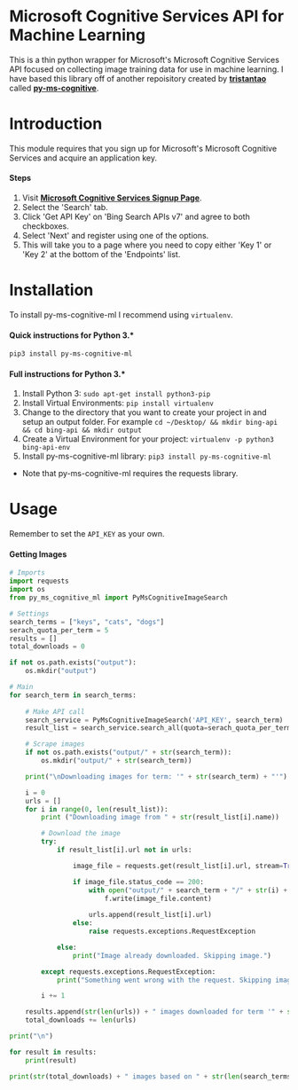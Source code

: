 # Microsoft Cognitive Services API for Machine Learning
This is a thin python wrapper for Microsoft's Microsoft Cognitive Services API focused on collecting image training data for use in machine learning. I have based this library off of another repoisitory created by __[tristantao](https://github.com/tristantao)__ called __[py-ms-cognitive](https://github.com/tristantao/py-ms-cognitive)__.

Introduction
=====
This module requires that you sign up for Microsoft's Microsoft Cognitive Services and acquire an application key.

#### Steps

1. Visit __[Microsoft Cognitive Services Signup Page](https://azure.microsoft.com/en-us/try/cognitive-services/)__.
2. Select the 'Search' tab.
3. Click 'Get API Key' on 'Bing Search APIs v7' and agree to both checkboxes.
4. Select 'Next' and register using one of the options.
5. This will take you to a page where you need to copy either 'Key 1' or 'Key 2' at the bottom of the 'Endpoints' list.

Installation
=====
To install py-ms-cognitive-ml I recommend using `virtualenv`.

#### Quick instructions for Python 3.*

```sh
pip3 install py-ms-cognitive-ml
```

#### Full instructions for Python 3.*

1. Install Python 3: `sudo apt-get install python3-pip`
2. Install Virtual Environments: `pip install virtualenv`
3. Change to the directory that you want to create your project in and setup an output folder. For example `cd ~/Desktop/ && mkdir bing-api && cd bing-api && mkdir output`
4. Create a Virtual Environment for your project: `virtualenv -p python3 bing-api-env`
5. Install py-ms-cognitive-ml library: `pip3 install py-ms-cognitive-ml`

* Note that py-ms-cognitive-ml requires the requests library.

Usage
=====

Remember to set the `API_KEY` as your own.

#### Getting Images

```py
# Imports
import requests
import os
from py_ms_cognitive_ml import PyMsCognitiveImageSearch

# Settings
search_terms = ["keys", "cats", "dogs"]
serach_quota_per_term = 5
results = []
total_downloads = 0

if not os.path.exists("output"):
    os.mkdir("output")

# Main
for search_term in search_terms:
    
    # Make API call
    search_service = PyMsCognitiveImageSearch('API_KEY', search_term)
    result_list = search_service.search_all(quota=serach_quota_per_term)

    # Scrape images
    if not os.path.exists("output/" + str(search_term)):
        os.mkdir("output/" + str(search_term))

    print("\nDownloading images for term: '" + str(search_term) + "'")

    i = 0
    urls = []
    for i in range(0, len(result_list)):
        print ("Downloading image from " + str(result_list[i].name))

        # Download the image
        try:
            if result_list[i].url not in urls:

                image_file = requests.get(result_list[i].url, stream=True)

                if image_file.status_code == 200:
                    with open("output/" + search_term + "/" + str(i) + "." + result_list[i].extension, 'wb') as f:
                        f.write(image_file.content)
                    
                    urls.append(result_list[i].url)
                else:
                    raise requests.exceptions.RequestException

            else:
                print("Image already downloaded. Skipping image.")

        except requests.exceptions.RequestException:
            print("Something went wrong with the request. Skipping image.")

        i += 1

    results.append(str(len(urls)) + " images downloaded for term '" + str(search_term) + "'.")
    total_downloads += len(urls)

print("\n")

for result in results:
    print(result)

print(str(total_downloads) + " images based on " + str(len(search_terms)) + " search term(s) downloaded.")
```

